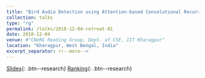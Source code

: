 ```yaml
---
title: "Bird Audio Detection using Attention-based Convolutional Recurrent Neural Network"
collection: talks
type: "rg"
permalink: /talks/2018-12-04-retreat-01
date: 2018-12-04
venue: #"CNeRG Reading Group, Dept. of CSE, IIT Kharagpur"
location: "Kharagpur, West Bengal, India"
excerpt_separator: <!--more-->
---
```


<!--more-->
[Slides](https://docs.google.com/presentation/d/e/2PACX-1vRIY1ctokV6132RtxxDSe9SaoT7LjhiWQFy1Tl_MbPbZMLTe9lph-psntVlESewfK_4yA3XUaXcv-QI/pub?start=false&loop=false&delayms=3000){: .btn--research} [Ranking](http://dcase.community/challenge2018/task-bird-audio-detection-results/){: .btn--research}

